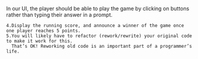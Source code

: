 In our UI, the player should be able to play the game by clicking on buttons rather than typing their answer in a prompt.


    4.Display the running score, and announce a winner of the game once one player reaches 5 points.
    5.You will likely have to refactor (rework/rewrite) your original code to make it work for this.
      That’s OK! Reworking old code is an important part of a programmer’s life.
